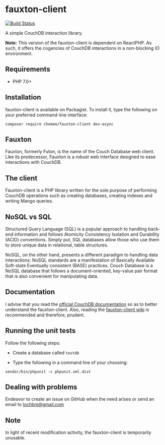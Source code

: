 # fauxton-client

[![Build Status](https://travis-ci.org/ace411/fauxton-client.svg?branch=async)](https://travis-ci.org/ace411/fauxton-client)

A simple CouchDB interaction library.

**Note:** This version of the fauxton-client is dependent on ReactPHP. As such, it offers the cogencies of CouchDB interactions in a non-blocking IO environment.

## Requirements

- PHP 7.0+

## Installation

fauxton-client is available on Packagist. To install it, type the following on your preferred
command-line interface:

```
composer require chemem/fauxton-client dev-async
```

## Fauxton

Fauxton, formerly Futon, is the name of the Couch Database web client. Like its predecessor, Fauxton 
is a robust web interface designed to ease interactions with CouchDB.

## The client

Fauxton-client is a PHP library written for the sole purpose of performing CouchDB operations such as 
creating databases, creating indexes and writing Mango queries.


## NoSQL vs SQL

Structured Query Language (SQL) is a popular approach to handling back-end information and follows 
Atomicity Consistency Isolation and Durability (ACID) conventions. Simply put, SQL databases allow 
those who use them to store unique data in relational, table structures.
  
NoSQL, on the other hand, presents a different paradigm to handling data interactions: 
NoSQL standards are a manifestation of Basically Available Soft-state Eventually consistent (BASE) practices. 
Couch Database is a NoSQL database that follows a document-oriented, key-value pair format 
that is also convenient for manipulating data.

## Documentation

I advise that you read the [official CouchDB documentation](http://docs.couchdb.org/en/2.0.0/api/index.html) 
so as to better understand the fauxton-client. Also, reading the [fauxton-client wiki](https://github.com/ace411/fauxton-client/wiki/Introduction) is recommended 
and therefore, prudent.

## Running the unit tests

Follow the following steps:

- Create a database called ```testdb```

- Type the following in a command line of your choosing:

```
vendor/bin/phpunit -c phpunit.xml.dist
```

## Dealing with problems

Endeavor to create an issue on GitHub when the need arises or send an email to lochbm@gmail.com

## Note

In light of recent modification activity, the fauxton-client is temporarily unusable.
